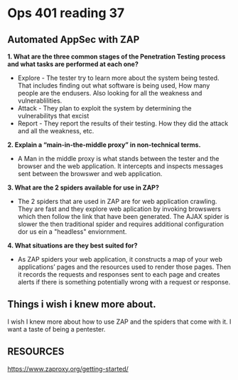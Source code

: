 # Ops 401 reading 37
## Automated AppSec with ZAP

**1. What are the three common stages of the Penetration Testing process and what tasks are performed at each one?**
- Explore - The tester try to learn more about the system being tested. That includes finding out what software is being used, How many people are the endusers. Also looking for all the weakness and vulnerablilities.
- Attack - They plan to exploit the system by determining the vulnerabilitys that excist 
- Report - They report the results of their testing. How they did the attack and all the weakness, etc.

**2. Explain a “main-in-the-middle proxy” in non-technical terms.**
- A Man in the middle proxy is what stands between the tester and the browser and the web application. It intercepts and inspects messages sent between the browswer and web application. 

**3. What are the 2 spiders available for use in ZAP?**
- The 2 spiders that are used in ZAP are for web application crawling. They are fast and they explore web aplication by invoking browswers which then follow the link that have been generated. The AJAX spider is slower the then traditional spider and requires additional configuration dor us ein a "headless" enviornment.

**4. What situations are they best suited for?**
- As ZAP spiders your web application, it constructs a map of your web applications’ pages and the resources used to render those pages. Then it records the requests and responses sent to each page and creates alerts if there is something potentially wrong with a request or response.

## Things i wish i knew more about.
I wish I knew more about how to use ZAP and the spiders that come with it. I want a taste of being a pentester. 

## RESOURCES 
https://www.zaproxy.org/getting-started/